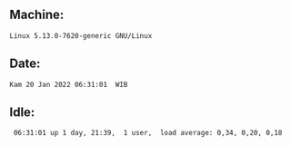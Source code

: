 ## Machine:
```
Linux 5.13.0-7620-generic GNU/Linux
```
## Date:
```
Kam 20 Jan 2022 06:31:01  WIB
```
## Idle:
```
 06:31:01 up 1 day, 21:39,  1 user,  load average: 0,34, 0,20, 0,18
```
